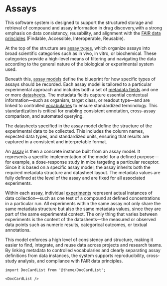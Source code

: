 # Assays

This software system is designed to support the structured storage and retrieval of compound and assay information in drug discovery,with a strong emphasis on data consistency, reusability, and alignment with the [FAIR data principles](https://www.go-fair.org/fair-principles/) (Findable, Accessible, Interoperable, Reusable).

At the top of the structure are [assay types](./setting-up/assay_types.md), which organize assays into broad scientific categories such as in vivo, in vitro, or biochemical. These categories provide a high-level means of filtering and navigating the data according to the general nature of the biological or experimental system used.

Beneath this, [assay models](./setting-up/assay_models.md) define the blueprint for how specific types of assays should be recorded. Each assay model is tailored to a particular experimental approach and includes both a set of [metadata fields](./setting-up/assay_metadata.md) and one or more [datasheets](./setting-up/assay_models.md#data-sheets). The metadata fields capture essential contextual information—such as organism, target class, or readout type—and are linked to controlled [vocabularies](./administration/vocabularies.md) to ensure standardized terminology. This standardization is critical for enabling consistent annotation, cross-assay comparison, and automated querying.

The datasheets specified in the assay model define the structure of the experimental data to be collected. This includes the column names, expected data types, and standardized units, ensuring that results are captured in a consistent and interpretable format.

An [assay](./setting-up/assays.md) is then a concrete instance built from an assay model. It represents a specific implementation of the model for a defined purpose—for example, a dose-response study in mice targeting a particular receptor. Since it is based on a specific assay model, the assay inherits both the required metadata structure and datasheet layout. The metadata values are fully defined at the level of the assay and are fixed for all associated experiments.

Within each assay, individual [experiments](./running/experiments.md) represent actual instances of data collection—such as one test of a compound at defined concentrations in a particular run. All experiments within the same assay not only share the same metadata structure but also the same metadata values, since they are part of the same experimental context. The only thing that varies between experiments is the content of the datasheets—the measured or observed data points such as numeric results, categorical outcomes, or textual annotations.

This model enforces a high level of consistency and structure, making it easier to find, integrate, and reuse data across projects and research teams. By linking metadata to controlled vocabularies and clearly separating assay definitions from data instances, the system supports reproducibility, cross-study analysis, and compliance with FAIR data principles.

```mdx-code-block
import DocCardList from '@theme/DocCardList';

<DocCardList />
```
